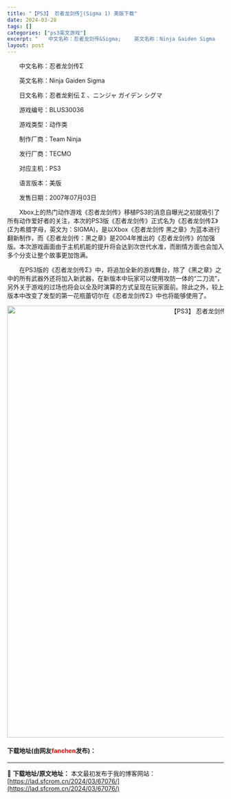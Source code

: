 ```yaml
---
title: "【PS3】 忍者龙剑传∑(Sigma 1) 美版下载"
date: 2024-03-28
tags: []
categories: ["ps3英文游戏"]
excerpt: "　　中文名称：忍者龙剑传&Sigma; 　　英文名称：Ninja Gaiden Sigma 　　日文名称：忍者龙剣伝 &Sigma; 、ニンジャ ガイデン シグマ 　　游戏编号：BLUS30036 　　游戏类型：动作类 　　制作厂商：Team Ninja 　　发行厂商：TECMO 　　对应主机：PS&hellip;"
layout: post
---
```


 <p>　　中文名称：忍者龙剑传&Sigma;</p> <p>　　英文名称：Ninja Gaiden Sigma</p> <p>　　日文名称：忍者龙剣伝 &Sigma; 、ニンジャ ガイデン シグマ</p> <p>　　游戏编号：BLUS30036</p> <p>　　游戏类型：动作类</p> <p>　　制作厂商：Team Ninja</p> <p>　　发行厂商：TECMO</p> <p>　　对应主机：PS3</p> <p>　　语言版本：美版</p> <p>　　发售日期：2007年07月03日</p> <p>　　Xbox上的热门动作游戏《忍者龙剑传》移植PS3的消息自曝光之初就吸引了所有动作爱好者的关注，本次的PS3版《忍者龙剑传》正式名为《忍者龙剑传&Sigma;》(&Sigma;为希腊字母，英文为：SIGMA)，是以Xbox《忍者龙剑传 黑之章》为蓝本进行翻新制作，而《忍者龙剑传：黑之章》是2004年推出的《忍者龙剑传》的加强版。本次游戏画面由于主机机能的提升将会达到次世代水准，而剧情方面也会加入多个分支让整个故事更加饱满。</p> <p>　　在PS3版的《忍者龙剑传&Sigma;》中，将追加全新的游戏舞台，除了《黑之章》之中的所有武器外还将加入新武器，在新版本中玩家可以使用攻防一体的&ldquo;二刀流&rdquo;，另外关于游戏的过场也将会以全及时演算的方式呈现在玩家面前。除此之外，较上版本中改变了发型的第一花瓶蕾切尔在《忍者龙剑传&Sigma;》中也将能够使用了。</p> <p align="center"><img align="" border="0" src="https://lad.sfcrom.cn/wp-content/uploads/2024/03/20240328_66051c110102a.jpg" width="1004" alt="【PS3】 忍者龙剑传∑(Sigma 1) 美版下载" /></p> <p><h4>下载地址(由网友<font color="red">fanchen</font>发布)：</h4></p> 

---
📖 **下载地址/原文地址：** 本文最初发布于我的博客网站：[https://lad.sfcrom.cn/2024/03/67076/](https://lad.sfcrom.cn/2024/03/67076/)
